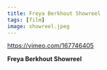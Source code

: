 ```yaml
---
title: Freya Berkhout Showreel
tags: [film] 
image: showreel.jpeg
---
```


https://vimeo.com/167746405

**Freya Berkhout Showreel**
